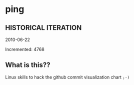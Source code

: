 # ping

## HISTORICAL ITERATION
2010-06-22

Incremented: 4768

## What is this?? 
Linux skills to hack the github commit visualization chart `;-)`
